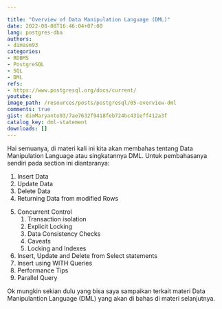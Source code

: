 ```yaml
---

title: "Overview of Data Manipulation Language (DML)"
date: 2022-08-08T16:46:04+07:00
lang: postgres-dba
authors:
- dimasm93
categories:
- RDBMS
- PostgreSQL
- SQL
- DML
refs: 
- https://www.postgresql.org/docs/current/
youtube: 
image_path: /resources/posts/postgresql/05-overview-dml
comments: true
gist: dimMaryanto93/7ae7632f9418feb724bc431eff412a3f
catalog_key: dml-statement
downloads: []
---
```


Hai semuanya, di materi kali ini kita akan membahas tentang Data Manipulation Language atau singkatannya DML. Untuk pembahasanya sendiri pada section ini diantaranya:

1. Insert Data
2. Update Data
3. Delete Data
4. Returning Data from modified Rows

<!--more-->

5. Concurrent Control
    1. Transaction isolation
    2. Explicit Locking
    3. Data Consistency Checks
    4. Caveats
    5. Locking and Indexes
6. Insert, Update and Delete from Select statements
7. Insert using WITH Queries
8. Performance Tips
9. Parallel Query

Ok mungkin sekian dulu yang bisa saya sampaikan terkait materi Data Manipulantion Language (DML) yang akan di bahas di materi selanjutnya.